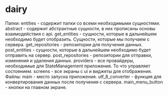 # dairy

Папки:
    entities - содержит папки со всеми необходимыми сущностями.
        abstract - содержит абстрактные сущности, в них прописаны основы взаимодействия с api.
        get_entities - сущности, которые в дальнейшем необходимо будет отобразить. Сущности, которые мы получаем с сервера.
        get_repositories - репозитории для получения данных.
        post_entities - сущности, которые в дальнейшем необходимо будет отправить на сервер.
        post_repositories - репозитории для отправки, изменения и удаления данных.
    providers - все провайдеры, необходимые для StateManagement приложения. То что управляет состоянием.
    screens - все экраны с ui и виджеты для отображения.
Файлы:
    main - место запуска приложения.
    utf_8_converter - функция для конвертирования данных после получения с сервера.
    main_menu_button - кнопки на главном экране.
